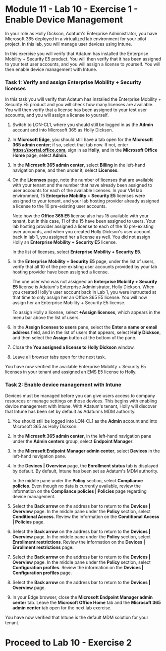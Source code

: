 # Module 11 - Lab 10 - Exercise 1 - Enable Device Management

In your role as Holly Dickson, Adatum's Enterprise Administrator, you have Microsoft 365 deployed in a virtualized lab environment for your pilot project. In this lab, you will manage user devices using Intune.

In this exercise you will verify that Adatum has installed the Enterprise Mobility + Security E5 product. You will then verify that it has been assigned to your test user accounts, and you will assign a license to yourself. You will then enable device management with Intune.

### Task 1: Verify and assign Enterprise Mobility + Security licenses

In this task you will verify that Adatum has installed the Enterprise Mobility + Security E5 product and you will check how many licenses are available. You will then verify that a license has been assigned to your test user accounts, and you will assign a license to yourself.

1. Switch to LON-CL1, where you should still be logged in as the **Admin** account and into Microsoft 365 as Holly Dickson. 

2. In **Microsoft Edge**, you should still have a tab open for the **Microsoft 365 admin center**; if so, select that tab now. If not, enter **https://portal.office.com**, sign in as **Holly**, and in the **Microsoft Office Home** page, select **Admin**.

3. In the **Microsoft 365 admin center**, select **Billing** in the left-hand navigation pane, and then under it, select **Licenses**.

4. On the **Licenses** page, note the number of licenses that are available with your tenant and the number that have already been assigned to user accounts for each of the available licenses. In your VM lab environment, 15 **Enterprise Mobility + Security E5** licenses were assigned to your tenant, and your lab hosting provider already assigned a license to the 10 pre-existing user accounts. <br/>

   Note how the **Office 365 E5** license also has 15 available with your tenant, but in this case, 11 of the 15 have been assigned to users. Your lab hosting provider assigned a license to each of the 10 pre-existing user accounts, and when you created Holly Dickson's user account back in lab 1, you assigned her a license as well. You did not assign Holly an **Enterprise Mobility + Security E5** license. <br/>
   
   In the list of licenses, select **Enterprise Mobility + Security E5**.

5. In the **Enterprise Mobility + Security E5** page, under the list of users, verify that all 10 of the pre-existing user accounts provided by your lab hosting provider have been assigned a license. <br/>

   The one user who was not assigned an **Enterprise Mobility + Security E5** license is Adatum's Enterprise Administrator, Holly Dickson. When you created Holly's user account back in Lab 1, you were instructed at that time to only assign her an Office 365 E5 license. You will now assign her an Enterprise Mobility + Security E5 license. <br/>

    To assign Holly a license, select **+Assign licenses**, which appears in the menu bar above the list of users.

6. In the **Assign licenses to users** pane, select the **Enter a name or email address** field, and in the list of users that appears, select **Holly Dickson**, and then select the **Assign** button at the bottom of the pane.

7. Close the **You assigned a license to Holly Dickson** window.

8. Leave all browser tabs open for the next task.

You have now verified the available Enterprise Mobility + Security E5 licenses in your tenant and assigned an EMS E5 license to Holly.


### Task 2: Enable device management with Intune

Devices must be managed before you can give users access to company resources or manage settings on those devices. This begins with enabling device management with Intune. With Adatum's tenant, Holly will discover that Intune has been set by default as Adatum's MDM authority.

1. You should still be logged into LON-CL1 as the **Admin** account and into Microsoft 365 as Holly Dickson.

2. In the **Microsoft 365 admin center**, in the left-hand navigation pane under the **Admin centers** group, select **Endpoint Manager**.

3. In the **Microsoft Endpoint Manager admin center**, select **Devices** in the left-hand navigation pane.

4. In the **Devices | Overview** page, the **Enrollment status** tab is displayed by default. By default, Intune has been set as Adatum's MDM authority. <br/>

   In the middle pane under the **Policy** section, select **Compliance policies**. Even though no data is currently available, review the information on the **Compliance policies | Policies** page regarding device management.

5. Select the **Back arrow** on the address bar to return to the **Devices | Overview** page. In the middle pane under the **Policy** section, select **Conditional Access**. Review the information on the **Conditional Access | Policies** page.

6. Select the **Back arrow** on the address bar to return to the **Devices | Overview** page. In the middle pane under the **Policy** section, select **Enrollment restrictions**. Review the information on the **Devices | Enrollment restrictions** page.

7. Select the **Back arrow** on the address bar to return to the **Devices | Overview** page. In the middle pane under the **Policy** section, select **Configuration profiles**. Review the information on the **Devices | Configuration profiles** page.

8. Select the **Back arrow** on the address bar to return to the **Devices | Overview** page. 

9. In your Edge browser, close the **Microsoft Endpoint Manager admin center** tab. Leave the **Microsoft Office Home** tab and the **Microsoft 365 admin center** tab open for the next lab exercise. 

You have now verified that Intune is the default MDM solution for your tenant.


# Proceed to Lab 10 - Exercise 2

